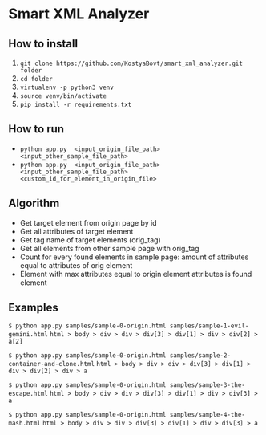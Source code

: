 # Smart XML Analyzer


## How to install

1. `git clone https://github.com/KostyaBovt/smart_xml_analyzer.git folder`
2. `cd folder`
3. `virtualenv -p python3 venv`
4. `source venv/bin/activate`
5. `pip install -r requirements.txt`


## How to run
* `python app.py  <input_origin_file_path> <input_other_sample_file_path>`
* `python app.py  <input_origin_file_path> <input_other_sample_file_path> <custom_id_for_element_in_origin_file>`


## Algorithm
* Get target element from origin page by id
* Get all attributes of target element
* Get tag name of target elements (orig_tag)
* Get all elements from other sample page with orig_tag
* Count for every found elements in sample page: amount of attributes equal to attributes of orig element
* Element with max attributes equal to origin element attributes is found element

## Examples
`$ python app.py samples/sample-0-origin.html samples/sample-1-evil-gemini.html`
`html > body > div > div > div[3] > div[1] > div > div[2] > a[2]`

`$ python app.py samples/sample-0-origin.html samples/sample-2-container-and-clone.html`
`html > body > div > div > div[3] > div[1] > div > div[2] > div > a`

`$ python app.py samples/sample-0-origin.html samples/sample-3-the-escape.html`
`html > body > div > div > div[3] > div[1] > div > div[3] > a`

`$ python app.py samples/sample-0-origin.html samples/sample-4-the-mash.html`
`html > body > div > div > div[3] > div[1] > div > div[3] > a`
